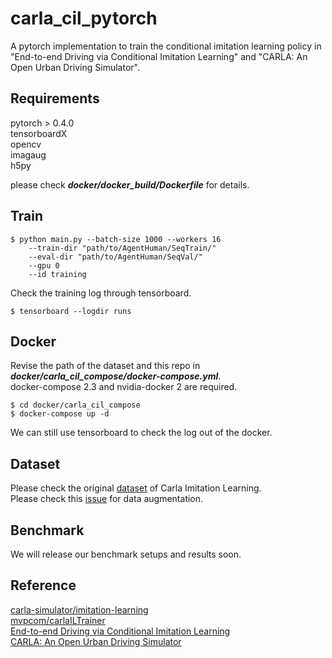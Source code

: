 # carla_cil_pytorch


A pytorch implementation to train the conditional imitation learning policy in "End-to-end Driving via Conditional Imitation Learning" and "CARLA: An Open Urban Driving Simulator".

## Requirements
pytorch > 0.4.0    
tensorboardX    
opencv    
imagaug    
h5py    

please  check ***docker/docker_build/Dockerfile*** for details.

## Train
```
$ python main.py --batch-size 1000 --workers 16
    --train-dir "path/to/AgentHuman/SeqTrain/"
    --eval-dir "path/to/AgentHuman/SeqVal/"
    --gpu 0
    --id training
```
Check the training log through tensorboard.
```
$ tensorboard --logdir runs
```

## Docker
Revise the path of the dataset and this repo in ***docker/carla_cil_compose/docker-compose.yml***.    
docker-compose 2.3 and nvidia-docker 2 are required.

```
$ cd docker/carla_cil_compose
$ docker-compose up -d
```
We can still use tensorboard to check the log out of the docker.

## Dataset
Please check the original [dataset](https://github.com/carla-simulator/imitation-learning/blob/master/README.md) of Carla Imitation Learning.    
Please check this [issue](https://github.com/carla-simulator/imitation-learning/issues/1) for data augmentation.

## Benchmark
We will release our benchmark setups and results soon.

## Reference
[carla-simulator/imitation-learning](https://github.com/carla-simulator/imitation-learning)    
[mvpcom/carlaILTrainer](https://github.com/mvpcom/carlaILTrainer)    
[End-to-end Driving via Conditional Imitation Learning](https://arxiv.org/abs/1710.02410)    
[CARLA: An Open Urban Driving Simulator](http://proceedings.mlr.press/v78/dosovitskiy17a/dosovitskiy17a.pdf)
